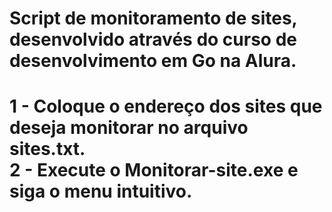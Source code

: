 <h1>Script de monitoramento de sites, desenvolvido através do curso de desenvolvimento em Go na Alura.<h1>

1 - Coloque o endereço dos sites que deseja monitorar no arquivo sites.txt. <br>
2 - Execute o Monitorar-site.exe e siga o menu intuitivo.